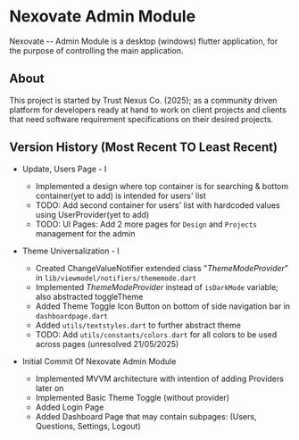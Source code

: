 # Nexovate Admin Module

Nexovate -- Admin Module is a desktop (windows) flutter application, for the purpose of controlling the main application.

## About

This project is started by Trust Nexus Co. (2025); as a community driven platform for developers ready at hand to work on client projects and clients that need software requirement specifications on their desired projects.


## Version History (Most Recent TO Least Recent)


- Update, Users Page - I
    - Implemented a design where top container is for searching & bottom container(yet to add) is intended for users' list
    - TODO: Add second container for users' list with hardcoded values using UserProvider(yet to add)
    - TODO: UI Pages: Add 2 more pages for `Design` and `Projects` management for the admin

- Theme Universalization - I 
    - Created ChangeValueNotifier extended class "_ThemeModeProvider_" in `lib/viewmodel/notifiers/thememode.dart`
    - Implemented _ThemeModeProvider_ instead of `isDarkMode` variable; also abstracted toggleTheme
    - Added Theme Toggle Icon Button on bottom of side navigation bar in `dashboardpage.dart`
    - Added `utils/textstyles.dart` to further abstract theme
    - TODO: Add `utils/constants/colors.dart` for all colors to be used across pages (unresolved 21/05/2025)

- Initial Commit Of Nexovate Admin Module
    - Implemented MVVM architecture with intention of adding Providers later on
    - Implemented Basic Theme Toggle (without provider)
    - Added Login Page
    - Added Dashboard Page that may contain subpages: (Users, Questions, Settings, Logout)

